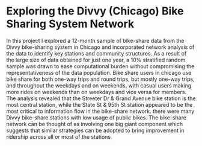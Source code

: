 # Exploring the Divvy (Chicago) Bike Sharing System Network

 In this project I explored a 12-month sample of bike-share data from the Divvy bike-sharing system
in Chicago and incorporated network analysis of the data to identify key stations and community
structures. As a result of the large size of data obtained for just one year, a 10% stratified random
sample was drawn to ease computational burden without compromising the representativeness of the
data population. Bike share users in chicago use bike share for both one-way trips and round trips,
but mostly one-way trips, and throughout the weekdays and on weekends, with casual users making
more rides on weekends than on weekdays and vice versa for members. The analysis revealed that
the Streeter Dr & Grand Avenue bike station is the most central station, while the State St & 95th
St station appeared to be the most critical to information flow in the bike-share network. there were
many Divvy bike-share stations with low usage of public bikes. The bike-share network can be thought
of as involving one big giant component which suggests that similar strategies can be adopted to bring
improvement in ridership across all or most of the stations.
